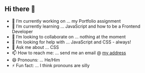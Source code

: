 ## Hi there 👋




- 🔭 I’m currently working on ... my Portfolio assignment
- 🌱 I’m currently learning ... JavaScript and how to be a Frontend Developer
- 👯 I’m looking to collaborate on ... nothing at the moment
- 🤔 I’m looking for help with ... JavaScript and CSS - always!
- 💬 Ask me about ... CSS
- 📫 How to reach me: ... send me an email @ <a href="mailto:stianrostad@gmail.com"> my address </a> 
- 😄 Pronouns: ... He/Him
- ⚡ Fun fact: ... I think pronouns are silly

